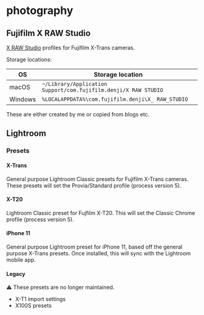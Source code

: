 # photography

## Fujifilm X RAW Studio

[X RAW Studio](https://fujifilm-x.com/sv-se/support/download/software/x-raw-studio/) profiles for Fujifilm X-Trans cameras.

Storage locations:

| OS | Storage location |
| --- | --- |
| macOS | `~/Library/Application Support/com.fujifilm.denji/X RAW STUDIO` |
| Windows | `%LOCALAPPDATA%\com.fujifilm.denji\X_ RAW_STUDIO` |

These are either created by me or copied from blogs etc.

## Lightroom

### Presets

#### X-Trans

General purpose Lightroom Classic presets for Fujifilm X-Trans cameras. These presets will set the Provia/Standard profile (process version 5).

#### X-T20

Lightroom Classic preset for Fujfilm X-T20. This will set the Classic Chrome profile (process version 5).

#### iPhone 11

General purpose Lightroom preset for iPhone 11, based off the general purpose X-Trans presets. Once installed, this will sync with the Lightroom mobile app.

#### Legacy

:warning: These presets are no longer maintained.

- X-T1 import settings
- X100S presets
